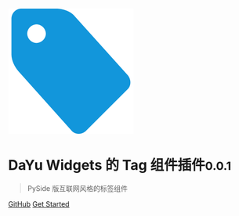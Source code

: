 ![logo](../_media/logo.svg)

# DaYu Widgets 的 Tag 组件插件<small>0.0.1</small>

> PySide 版互联网风格的标签组件

[GitHub](https://github.com/muyr/dayu_widgets_tag)
[Get Started](/README.md)
